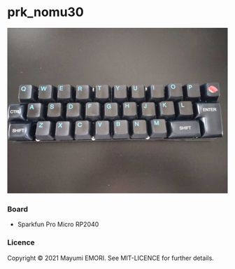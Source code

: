 # prk_nomu30

![](nomu30.jpg)

### Board

- Sparkfun Pro Micro RP2040

### Licence

Copyright © 2021 Mayumi EMORI. See MIT-LICENCE for further details.

